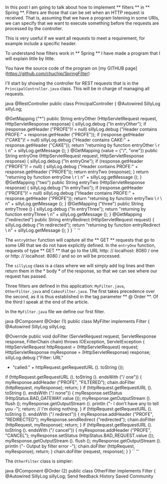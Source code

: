 In this post I am going to talk about how to implement ** filters ** in ** Spring **. Filters are those that can be set when an HTTP request is received. That is, assuming that we have a program listening in some URIs, we can specify that we want to execute something before the requests are processed by the controller.

This is very useful if we want all requests to meet a requirement, for example include a specific header.

To understand how filters work in ** Spring ** I have made a program that I will explain little by little.

You have the source code of the program on [my GITHUB page] (https://github.com/chuchip/SpringFilter)

I'll start by showing the controller for REST requests that is in the `PrincipalController.java` class. This will be in charge of managing all requests.

java
@RestController
public class PrincipalController {
@Autowired
SillyLog sillyLog;

@GetMapping ("*")
public String entryOther (HttpServletRequest request, HttpServletResponse response)
{
sillyLog.debug ("In entryOther");
if (response.getHeader ("PROFE")! = null)
sillyLog.debug ("Header contains PROFE:" + response.getHeader ("PROFE"));
if (response.getHeader ("CAKE")! = null)
sillyLog.debug ("Header contains CAKE:" + response.getHeader ("CAKE"));
return "returning by function entryOther \ r \ n" +
sillyLog.getMessage ();
}
@GetMapping (value = {"/", "one"})
public String entryOne (HttpServletRequest request, HttpServletResponse response)
{
sillyLog.debug ("In entryOne");
if (response.getHeader ("PROFE")! = null)
{
sillyLog.debug ("Header contains PROFE:" + response.getHeader ("PROFE"));
return entryTwo (response);
}
return "returning by function entryOne \ r \ n" +
sillyLog.getMessage ();
}
@GetMapping ("two")
public String entryTwo (HttpServletResponse response)
{
sillyLog.debug ("In entryTwo");
if (response.getHeader ("PROFE")! = null)
sillyLog.debug ("Header contains PROFE:" + response.getHeader ("PROFE"));
return "returning by function entryTwo \ r \ n" +
sillyLog.getMessage ();
}
@GetMapping ("three")
public String entryThree ()
{
sillyLog.debug ("In entryThree");
return "returning by function entryThree \ n" +
sillyLog.getMessage ();
}
@GetMapping ("redirected")
public String entryRedirect (HttpServletRequest request)
{
sillyLog.debug ("In redirected");
return "returning by function entryRedirect \ n" +
sillyLog.getMessage ();
}
}
`` ''

The `entryOther` function will capture all the ** GET ** requests that go to some URI that we do not have explicitly defined. In the `entryOne` function, requests of type ** GET ** that go to the URL http: // localhost: 8080 / one or http: // localhost: 8080 / and so on will be processed.

The `sillyLog` class is a class where we will simply add log lines and then return them in the * body * of the response, so that we can see where our request has passed.

Three filters are defined in this application: `MyFilter.java`,` OtherFilter.java` and `CakesFilter.java`. The first takes precedence over the second, as it is thus established in the tag parameter ** @ Order **. Of the third I speak at the end of the article.

In the `MyFilter.java` file we define our first filter.

java
@Component
@Order (1)
public class MyFilter implements Filter {
@Autowired
SillyLog sillyLog;

@Override
public void doFilter (ServletRequest request, ServletResponse response, FilterChain chain) throws IOException, ServletException {
HttpServletRequest httpRequest = (HttpServletRequest) request;
HttpServletResponse myResponse = (HttpServletResponse) response;
sillyLog.debug ("Filter: URL"
+ "called:" + httpRequest.getRequestURL (). toString ());

if (httpRequest.getRequestURL (). toString (). endsWith ("/ one")) {
myResponse.addHeader ("PROFE", "FILTERED");
chain.doFilter (httpRequest, myResponse);
return;
}
        if (httpRequest.getRequestURL (). toString (). endsWith ("/ none")) {
            myResponse.setStatus (HttpStatus.BAD_GATEWAY.value ());
myResponse.getOutputStream (). flush ();
myResponse.getOutputStream (). println ("- I don't have any to tell you -");
            return; // I'm doing nothing.
        }
if (httpRequest.getRequestURL (). toString (). endsWith ("/ redirect")) {
myResponse.addHeader ("PROFE", "REDIRECTED");
myResponse.sendRedirect ("redirected");
chain.doFilter (httpRequest, myResponse);
return;
}
if (httpRequest.getRequestURL (). toString (). endsWith ("/ cancel")) {
myResponse.addHeader ("PROFE", "CANCEL");
myResponse.setStatus (HttpStatus.BAD_REQUEST.value ());
myResponse.getOutputStream (). flush ();
myResponse.getOutputStream (). println ("- Output by filter error -");
chain.doFilter (httpRequest, myResponse);
return;
}
chain.doFilter (request, response);
}
}
`` ''

The `OtherFilter` class is simpler:

java
@Component
@Order (2)
public class OtherFilter implements Filter {
@Autowired
SillyLog sillyLog;
Send feedback
History
Saved
Community
